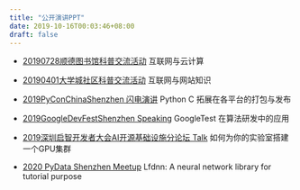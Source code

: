 ```yaml
---
title: "公开演讲PPT"
date: 2019-10-16T00:03:46+08:00
draft: false
---
```


<!--more-->

* [20190728顺德图书馆科普交流活动](https://freiwilliger.oss-cn-shenzhen.aliyuncs.com/volunteer/大学城志愿者部/互联网与云计算科普V3.pdf) 互联网与云计算

* [20190401大学城社区科普交流活动](https://freiwilliger.oss-cn-shenzhen.aliyuncs.com/volunteer/大学城志愿者部/互联网与网站知识V2.pptx) 互联网与网站知识

* [2019PyConChinaShenzhen 闪电演讲](https://freiwilliger.oss-cn-shenzhen.aliyuncs.com/volunteer/pyconfChina2019-shenzhen/PyConfChina2019-Shenzhen.pptx) Python C 拓展在各平台的打包与发布

* [2019GoogleDevFestShenzhen Speaking](https://freiwilliger.oss-cn-shenzhen.aliyuncs.com/volunteer/devfest-google-shenzhen2019/DevFest2019GoogleTest.pptx) GoogleTest 在算法研发中的应用

* [2019深圳启智开发者大会AI开源基础设施分论坛 Talk](https://freiwilliger.oss-cn-shenzhen.aliyuncs.com/volunteer/openl2019-developer/如何为你的实验室搭建一个GPU集群V2.0.pptx) 如何为你的实验室搭建一个GPU集群

* [2020 PyData Shenzhen Meetup](https://freiwilliger.oss-cn-shenzhen.aliyuncs.com/volunteer/pyconfChina2019-shenzhen/2020-pydata-shenzhen.pdf) Lfdnn: A neural network library for tutorial purpose


